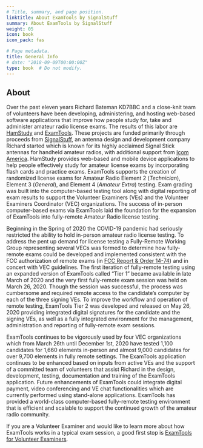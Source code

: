 ```yaml
---
# Title, summary, and page position.
linktitle: About ExamTools by SignalStuff
summary: About ExamTools by SignalStuff
weight: 05
icon: book
icon_pack: fas

# Page metadata.
title: General Info
# date: "2018-09-09T00:00:00Z"
type: book  # Do not modify.
---
```


## About

Over the past eleven years Richard Bateman KD7BBC and a close-knit team of volunteers have been developing, administering, and hosting web-based software applications that improve how people study for, take and administer amateur radio license exams. The results of this labor are [HamStudy](http://Ham.Study) and [ExamTools](http://exam.tools). These projects are funded primarily through proceeds from [SignalStuff](http://signalstuff.com), an antenna design and development company Richard started which is known for its highly acclaimed Signal Stick antennas for handheld amateur radios, with additional support from [Icom America](https://www.icomamerica.com/). HamStudy provides web-based and mobile device applications to help people effectively study for amateur license exams by incorporating flash cards and practice exams. ExamTools supports the creation of randomized license exams for Amateur Radio Element 2 (*Technician*), Element 3 (*General*), and Element 4 (*Amateur Extra*) testing. Exam grading was built into the computer-based testing tool along with digital reporting of exam results to support the Volunteer Examiners (VEs) and the Volunteer Examiners Coordinator (VEC) organizations. The success of in-person computer-based exams via ExamTools laid the foundation for the expansion of ExamTools into fully-remote Amateur Radio license testing.

Beginning in the Spring of 2020 the COVID-19 pandemic had seriously restricted the ability to hold in-person amateur radio license testing. To address the pent up demand for license testing a Fully-Remote Working Group representing several VECs was formed to determine how fully-remote exams could be developed and implemented consistent with the FCC authorization of remote exams (in [FCC Report & Order 14-74](https://www.fcc.gov/document/fcc-modifies-amateur-service-testing-and-emission-rules)) and in concert with VEC guidelines. The first iteration of fully-remote testing using an expanded version of ExamTools called “Tier 1” became available in late March of 2020 and the very first fully-remote exam session was held on March 26, 2020. Though the session was successful, the process was cumbersome and required remote access to the candidate’s computer by each of the three signing VEs. To improve the workflow and operation of remote testing, ExamTools Tier 2 was developed and released on May 26, 2020 providing integrated digital signatures for the candidate and the signing VEs, as well as a fully integrated environment for the management, administration and reporting of fully-remote exam sessions.

ExamTools continues to be vigorously used by four VEC organizations which from March 26th until December 1st, 2020 have tested 1,100 candidates for 1,660 elements in-person and almost 9,000 candidates for over 9,700 elements in fully remote settings. The ExamTools application continues to be enhanced based on inputs from active VEs and the support of a committed team of volunteers that assist Richard in the design, development, testing, documentation and training of the ExamTools application. Future enhancements of ExamTools could integrate digital payment, video conferencing and VE chat functionalities which are currently performed using stand-alone applications. ExamTools has provided a world-class computer-based fully-remote testing environment that is efficient and scalable to support the continued growth of the amateur radio community.

If you are a Volunteer Examiner and would like to learn more about how ExamTools works in a typical exam session, a good first stop is [ExamTools for Volunteer Examiners](../general/).
